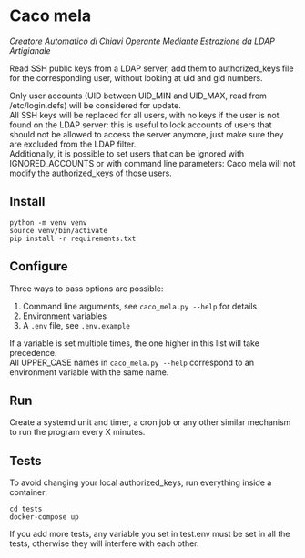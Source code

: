 # Caco mela
_Creatore Automatico di Chiavi Operante Mediante Estrazione da LDAP Artigianale_

Read SSH public keys from a LDAP server, add them to authorized_keys file for the corresponding user, without looking at uid and gid numbers.

Only user accounts (UID between UID_MIN and UID_MAX, read from /etc/login.defs) will be considered for update.  
All SSH keys will be replaced for all users, with no keys if the user is not found on the LDAP server: this is useful to lock accounts of users that should not be allowed to access the server anymore, just make sure they are excluded from the LDAP filter.  
Additionally, it is possible to set users that can be ignored with IGNORED_ACCOUNTS or with command line parameters: Caco mela will not modify the authorized_keys of those users. 

## Install

```shell
python -m venv venv
source venv/bin/activate
pip install -r requirements.txt
```

## Configure

Three ways to pass options are possible:

1. Command line arguments, see `caco_mela.py --help` for details
2. Environment variables
3. A `.env` file, see `.env.example`

If a variable is set multiple times, the one higher in this list will take precedence.  
All UPPER_CASE names in `caco_mela.py --help` correspond to an environment variable with the same name.

## Run

Create a systemd unit and timer, a cron job or any other similar mechanism to run the program every X minutes.

## Tests

To avoid changing your local authorized_keys, run everything inside a container:

```shell
cd tests
docker-compose up
```

If you add more tests, any variable you set in test.env must be set in all the tests, otherwise they will interfere with each other.
